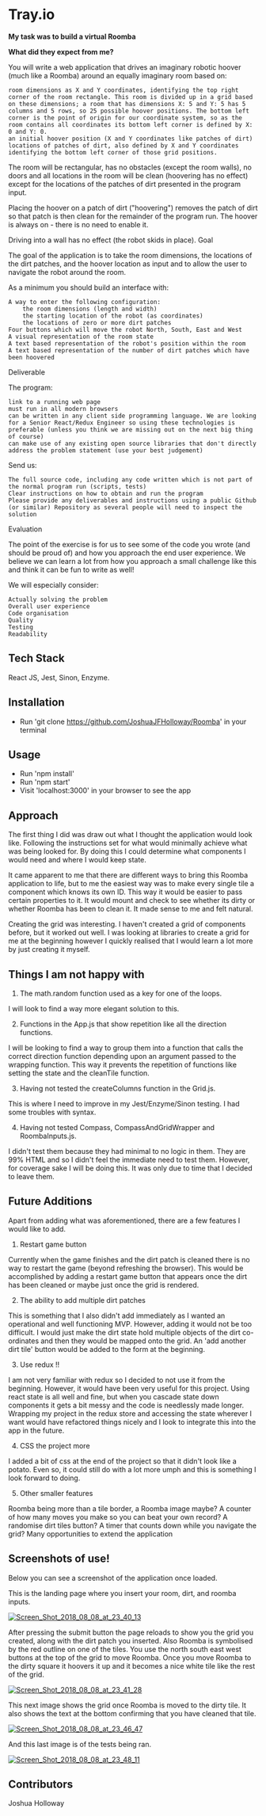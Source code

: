 # Tray.io

**My task was to build a virtual Roomba**


**What did they expect from me?**

You will write a web application that drives an imaginary robotic hoover (much like a Roomba) around an equally imaginary room based on:

    room dimensions as X and Y coordinates, identifying the top right corner of the room rectangle. This room is divided up in a grid based on these dimensions; a room that has dimensions X: 5 and Y: 5 has 5 columns and 5 rows, so 25 possible hoover positions. The bottom left corner is the point of origin for our coordinate system, so as the room contains all coordinates its bottom left corner is defined by X: 0 and Y: 0.
    an initial hoover position (X and Y coordinates like patches of dirt)
    locations of patches of dirt, also defined by X and Y coordinates identifying the bottom left corner of those grid positions.

The room will be rectangular, has no obstacles (except the room walls), no doors and all locations in the room will be clean (hoovering has no effect) except for the locations of the patches of dirt presented in the program input.

Placing the hoover on a patch of dirt ("hoovering") removes the patch of dirt so that patch is then clean for the remainder of the program run. The hoover is always on - there is no need to enable it.

Driving into a wall has no effect (the robot skids in place).
Goal

The goal of the application is to take the room dimensions, the locations of the dirt patches, and the hoover location as input and to allow the user to navigate the robot around the room.

As a minimum you should build an interface with:

    A way to enter the following configuration:
        the room dimensions (length and width)
        the starting location of the robot (as coordinates)
        the locations of zero or more dirt patches
    Four buttons which will move the robot North, South, East and West
    A visual representation of the room state
    A text based representation of the robot's position within the room
    A text based representation of the number of dirt patches which have been hoovered

Deliverable

The program:

    link to a running web page
    must run in all modern browsers
    can be written in any client side programming language. We are looking for a Senior React/Redux Engineer so using these technologies is preferable (unless you think we are missing out on the next big thing of course)
    can make use of any existing open source libraries that don't directly address the problem statement (use your best judgement)

Send us:

    The full source code, including any code written which is not part of the normal program run (scripts, tests)
    Clear instructions on how to obtain and run the program
    Please provide any deliverables and instructions using a public Github (or similar) Repository as several people will need to inspect the solution

Evaluation

The point of the exercise is for us to see some of the code you wrote (and should be proud of) and how you approach the end user experience. We believe we can learn a lot from how you approach a small challenge like this and think it can be fun to write as well!

We will especially consider:

    Actually solving the problem
    Overall user experience
    Code organisation
    Quality
    Testing
    Readability

## Tech Stack

React JS, Jest, Sinon, Enzyme.


## Installation

- Run 'git clone https://github.com/JoshuaJFHolloway/Roomba' in your terminal


## Usage

- Run 'npm install'
- Run 'npm start'
- Visit 'localhost:3000' in your browser to see the app


## Approach

The first thing I did was draw out what I thought the application would look like. Following the
instructions set for what would minimally achieve what was being looked for. By doing this I could
determine what components I would need and where I would keep state.

It came apparent to me that there are different ways to bring this Roomba application to life, but
to me the easiest way was to make every single tile a component which knows its own ID. This way it would
be easier to pass certain properties to it. It would mount and check to see whether its dirty or whether
Roomba has been to clean it. It made sense to me and felt natural.

Creating the grid was interesting. I haven't created a grid of components before, but it worked out
well. I was looking at libraries to create a grid for me at the beginning however I quickly realised
that I would learn a lot more by just creating it myself.


## Things I am not happy with

1. The math.random function used as a key for one of the loops.

I will look to find a way more elegant solution to this.

2. Functions in the App.js that show repetition like all the direction functions. 

I will be looking to find a way to group them into a function that calls the correct direction
function depending upon an argument passed to the wrapping function. This way it prevents the 
repetition of functions like setting the state and the cleanTile function.

3. Having not tested the createColumns function in the Grid.js.

This is where I need to improve in my Jest/Enzyme/Sinon testing. I had some troubles with syntax.

4. Having not tested Compass, CompassAndGridWrapper and RoombaInputs.js.

I didn't test them because they had minimal to no logic in them. They are 99% HTML and so I didn't
feel the immediate need to test them. However, for coverage sake I will be doing this. It was only
due to time that I decided to leave them.


## Future Additions

Apart from adding what was aforementioned, there are a few features I would like to add.

1. Restart game button

Currently when the game finishes and the dirt patch is cleaned there is no way to restart the game (beyond refreshing the browser).
This would be accomplished by adding a restart game button that appears once the dirt has been cleaned
or maybe just once the grid is rendered.

2. The ability to add multiple dirt patches

This is something that I also didn't add immediately as I wanted an operational and well functioning
MVP. However, adding it would not be too difficult. I would just make the dirt state hold multiple
objects of the dirt co-ordinates and then they would be mapped onto the grid. An 'add another dirt tile'
button would be added to the form at the beginning.

3. Use redux !!

I am not very familiar with redux so I decided to not use it from the beginning. However, it would
have been very useful for this project. Using react state is all well and fine, but when you cascade
state down components it gets a bit messy and the code is needlessly made longer. Wrapping my project
in the redux store and accessing the state wherever I want would have refactored things nicely and I
look to integrate this into the app in the future.

4. CSS the project more

I added a bit of css at the end of the project so that it didn't look like a potato. Even so,
it could still do with a lot more umph and this is something I look forward to doing.

5. Other smaller features

Roomba being more than a tile border, a Roomba image maybe? 
A counter of how many moves you make so you can beat your own record?
A randomise dirt tiles button?
A timer that counts down while you navigate the grid?
Many opportunities to extend the application


## Screenshots of use!

Below you can see a screenshot of the application once loaded.

This is the landing page where you insert your room, dirt, and roomba inputs.

<a href="https://ibb.co/mtUA89"><img src="https://preview.ibb.co/nvDsMU/Screen_Shot_2018_08_08_at_23_40_13.png" alt="Screen_Shot_2018_08_08_at_23_40_13" border="0"></a>

After pressing the submit button the page reloads to show you the grid you created, along with
the dirt patch you inserted. Also Roomba is symbolised by the red outline on one of
the tiles. You use the north south east west buttons at the top of the grid to
move Roomba. Once you move Roomba to the dirty square it hoovers it up and it
becomes a nice white tile like the rest of the grid.

<a href="https://ibb.co/cHjco9"><img src="https://preview.ibb.co/kjFTvp/Screen_Shot_2018_08_08_at_23_41_28.png" alt="Screen_Shot_2018_08_08_at_23_41_28" border="0"></a>

This next image shows the grid once Roomba is moved to the dirty tile. It also
shows the text at the bottom confirming that you have cleaned that tile.

<a href="https://ibb.co/bT4A89"><img src="https://preview.ibb.co/jwb1Fp/Screen_Shot_2018_08_08_at_23_46_47.png" alt="Screen_Shot_2018_08_08_at_23_46_47" border="0"></a>

And this last image is of the tests being ran.

<a href="https://ibb.co/ejQiT9"><img src="https://preview.ibb.co/fH0Ho9/Screen_Shot_2018_08_08_at_23_48_11.png" alt="Screen_Shot_2018_08_08_at_23_48_11" border="0"></a>


## Contributors

Joshua Holloway